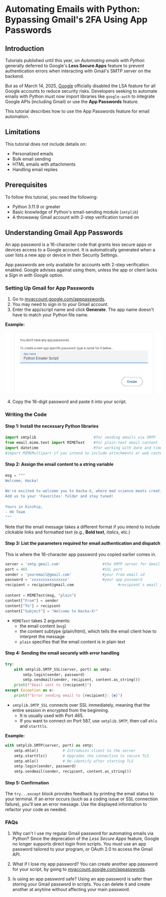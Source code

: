 # Automating Emails with Python: Bypassing Gmail's 2FA Using App Passwords 

## Introduction
Tutorials published until this year, on *Automating emails with Python* generally deferred to Google's **Less Secure Apps** feature to prevent authentication errors when interacting with Gmail's SMTP server on the backend.

But as of March 14, 2025, [Google](https://support.google.com/a/answer/14114704?hl=en) officially disabled the LSA feature for all Google accounts to reduce security risks. 
Developers seeking to automate emails with Python must now import libraries like `google-auth` to integrate Google APIs (including Gmail) or use the **App Passwords** feature. 

This tutorial describes how to use the App Passwords feature for email automation. 

## Limitations
This tutorial does not include details on:
* Personalized emails
* Bulk email sending
* HTML emails with attachments
* Handling email replies

## Prerequisites
To follow this tutorial, you need the following:
* Python 3.11.9 or greater
* Basic knowledge of Python's email-sending module (`smtplib`)
* A throwaway Gmail account with 2-step verification turned on

## Understanding Gmail App Passwords
An app password is a 16-character code that grants less secure apps or devices access to a Google account. It is automatically generated when a user lists a new app or device in their Security Settings. 

App passwords are only available for accounts with 2-step verification enabled. Google advises against using them, unless the app or client lacks a *Sign in with Google* option.

### Setting Up Gmail for App Passwords
1. Go to [myaccount.google.com/apppasswords](https://myaccount.google.com/apppasswords).
2. You may need to sign in to your Gmail account. 
3. Enter the app/script name and click **Generate**. The app name doesn't have to match your Python file name.

**Example:**

![*Py Emailer Script is the designated app name*](images/pyemailerScript.JPG)

4. Copy the 16-digit password and paste it into your script.


### Writing the Code
#### Step 1: Install the necessary Python libraries
```python
import smtplib                          #for sending emails via SMTP
from email.mime.text import MIMEText    #for plain-text email content
import datetime                         #for working with date and time
#import MIMEMultipart if you intend to include attachments or web content in the email
```

#### Step 2: Assign the email content to a string variable
```python
msg = """
Welcome, Hacka!

We're excited to welcome you to Hacka-X, where mad science meets creativity.
Add us to your 'Favorites' folder and stay tuned!

Yours in kinship,
- HX Team
"""

```
Note that the email message takes a different format if you intend to include clickable links and formatted text (e.g., **Bold text**, *italics*, etc.)

#### Step 3: List the parameters required for email authentication and dispatch
This is where the 16-character app password you copied earlier comes in.
```python
server = 'smtp.gmail.com'                   #the SMTP server for Gmail
port = 465                                  #SSL port
sender = 'youremail@gmail.com'              #your from email id
password = 'xxxxxxxxxxxxxxxx'               #your app password
recipient = recipient@gmail.com                    #recipient's email address

content = MIMEText(msg, "plain")
content["From"] = sender
content["To"] = recipient
content["Subject"] = "Welcome to Hacka-X!"

```
* `MIMEText` takes 2 arguments:
  *   the email content (`msg`)
  *   the content subtype (plain/html), which tells the email client how to interpret the message
  *   `plain` specifies that the email content is in plain text

#### Step 4: Sending the email securely with error handling
```python
try:
    with smtplib.SMTP_SSL(server, port) as smtp:
        smtp.login(sender, password)
        smtp.sendmail(sender, recipient, content.as_string())
    print(f"Email sent to {recipient}")
except Exception as e:
    print(f"Error sending email to {recipient}: {e}")
```
* `smtplib.SMTP_SSL` connects over SSL immediately, meaning that the entire session in encrypted from the beginning.
  *   It is usually used with Port 465.
  *   If you want to connect on Port 587, use `smtplib.SMTP`, then call `ehlo` and `starttls`.

**Example:**
```python
with smtplib.SMTP(server, port) as smtp:
    smtp.ehlo()           # Introduces client to the server
    smtp.starttls()       # Upgrades the connection to secure TLS
    smtp.ehlo()           # Re-identify after starting TLS
    smtp.login(sender, password)
    smtp.sendmail(sender, recipient, content.as_string())
```

#### Step 5: Confirmation
The `try...except` block provides feedback by printing the email status to your terminal. 
If an error occurs (such as a coding issue or SSL connection failure), you'll see an error message. 
Use the displayed information to refactor your code as needed.


### FAQs
1. Why can't I use my regular Gmail password for automating emails via Python?
Since the deprecation of the *Less Secure Apps* feature, Google no longer supports direct login from scripts. You must use an app password tailored to your program, or OAuth 2.0 to access the Gmail API.
   
2. What if I lose my app password?
You can create another app password for your script, by going to [myaccount.google.com/appasswords](https://myaccount.google.com/apppasswords).
 
3. Is using an app password safe?
Using an app password is safer than storing your Gmail password in scripts. You can delete it and create another at anytime without affecting your main password.


